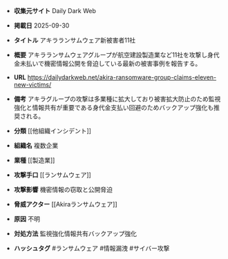 - **収集元サイト**
Daily Dark Web

- **掲載日**
2025-09-30

- **タイトル**
アキラランサムウェア新被害者11社

- **概要**
アキラランサムウェアグループが航空建設製造業など11社を攻撃し身代金未払いで機密情報公開を脅迫している最新の被害事例を報告する。

- **URL**
https://dailydarkweb.net/akira-ransomware-group-claims-eleven-new-victims/

- **備考**
アキラグループの攻撃は多業種に拡大しており被害拡大防止のため監視強化と情報共有が重要である身代金支払い回避のためバックアップ強化も推奨される。

- **分類**
[[他組織インシデント]]

- **組織名**
複数企業

- **業種**
[[製造業]]

- **攻撃手口**
[[ランサムウェア]]

- **攻撃影響**
機密情報の窃取と公開脅迫

- **脅威アクター**
[[Akiraランサムウェア]]

- **原因**
不明

- **対処方法**
監視強化情報共有バックアップ強化

- **ハッシュタグ**
#ランサムウェア #情報漏洩 #サイバー攻撃
